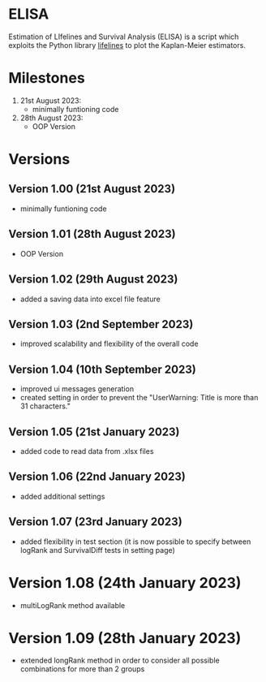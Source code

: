 # ELISA
Estimation of LIfelines and Survival Analysis (ELISA) is a script which exploits the Python library <a href="https://lifelines.readthedocs.io/en/stable/index.html">lifelines</a> to plot the Kaplan-Meier estimators.

# Milestones
1. 21st August 2023:
   - minimally funtioning code
2. 28th August 2023: 
   - OOP Version

# Versions
## Version 1.00 (21st August 2023)
- minimally funtioning code
## Version 1.01 (28th August 2023)
- OOP Version
## Version 1.02 (29th August 2023)
- added a saving data into excel file feature
## Version 1.03 (2nd September 2023)
- improved scalability and flexibility of the overall code
## Version 1.04 (10th September 2023)
- improved ui messages generation
- created setting in order to prevent the "UserWarning: Title is more than 31 characters."
## Version 1.05 (21st January 2023)
- added code to read data from .xlsx files
## Version 1.06 (22nd January 2023)
- added additional settings
## Version 1.07 (23rd January 2023)
- added flexibility in test section (it is now possible to specify between logRank and SurvivalDiff tests in setting page)
# Version 1.08 (24th January 2023)
- multiLogRank method available
# Version 1.09 (28th January 2023)
- extended longRank method in order to consider all possible combinations for more than 2 groups